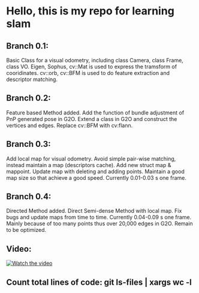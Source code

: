 # Hello, this is my repo for learning slam

## Branch 0.1:
Basic Class for a visual odometry, including class Camera, class Frame, class VO. Eigen, Sophus, cv::Mat is used to express the tramsform of cooridinates. cv::orb, cv::BFM is used to do feature extraction and descriptor matching.

## Branch 0.2:
Feature based Method added.
Add the function of bundle adjustment of PnP generated pose in G2O. Extend a class in G2O and construct the vertices and edges. Replace cv::BFM with cv:flann.

## Branch 0.3:
Add local map for visual odometry. Avoid simple pair-wise matching, instead maintain a map (descriptors cache). Add new struct map & mappoint.
Update map with deleting and adding points. Maintain a good map size so that achieve a good speed.
Currently 0.01-0.03 s one frame.

## Branch 0.4:
Directed Method added. Direct Semi-dense Method with local map. Fix bugs and update maps from time to time.
Currently 0.04-0.09 s one frame. Mainly because of too many points thus over 20,000 edges in G2O. Remain to be optimized.

## Video:
[![Watch the video](https://raw.github.com/GabLeRoux/WebMole/master/ressources/WebMole_Youtube_Video.png)](https://drive.google.com/open?id=1tz-6XCIpMEoaopn1IC4oTPgiTRQZHe2x)

## Count total lines of code: git ls-files | xargs wc -l
